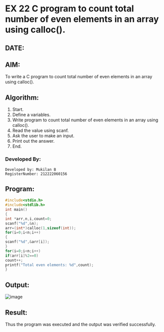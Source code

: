 # EX 22 C program to count total number of even elements in an array using calloc().
## DATE: 
## AIM:
To write a C program to count total number of even elements in an array using calloc().

## Algorithm:
1. Start.
2. Define a variables.
3. Write program to count total number of even elements in an array using calloc().
4. Read the value using scanf.
5. Ask the user to make an input.
6. Print out the answer.
7. End.

### Developed By:
```
Developed by: Mukilan B
RegisterNumber: 212222060156
```

## Program:
```c program
#include<stdio.h> 
#include<stdlib.h> 
int main()
{
int *arr,n,i,count=0; 
scanf("%d",&n); 
arr=(int*)calloc(1,sizeof(int)); 
for(i=0;i<n;i++)
{
scanf("%d",&arr[i]);
}
for(i=0;i<n;i++)
if(arr[i]%2==0) 
count++;
printf("Total even elements: %d",count);
}
```

## Output:
![image](https://github.com/user-attachments/assets/fc17064a-f203-40f7-be85-cfac3550bfbc)


## Result:
Thus the program was executed and the output was verified successfully.
